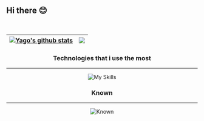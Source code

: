 ## Hi there 😊

<br/>

<div align="center">

| <a href="https://github.com/yagoprazim/github-readme-stats"><img align="center" src="https://github-readme-stats-fawn-gamma.vercel.app/api?username=yagoprazim&show_icons=true&theme=dark&hide_border=true" alt="Yago's github stats" /></a> | <a href="https://github.com/yagoprazim/github-readme-stats"><img align="center" src="https://github-readme-stats-fawn-gamma.vercel.app/api/top-langs/?username=yagoprazim&layout=compact&langs_count=6&theme=dark&hide_border=true" /></a> |
| ------------- | ------------- |

</div>

<div align="center">
  
### Technologies that i use the most
<hr/>

![My Skills](https://skillicons.dev/icons?i=django,python,java,php,laravel,mysql,html,css,git,photoshop,eclipse,vscode)


### Known 
<hr/>

![Known](https://skillicons.dev/icons?i=c,aws,linux)

</div>

